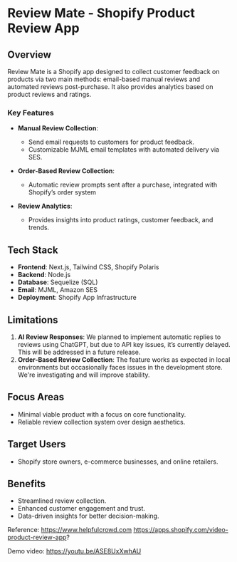 # Review Mate - Shopify Product Review App

## Overview
Review Mate is a Shopify app designed to collect customer feedback on products via two main methods: email-based manual reviews and automated reviews post-purchase. It also provides analytics based on product reviews and ratings.

### Key Features
- **Manual Review Collection**: 
  - Send email requests to customers for product feedback.
  - Customizable MJML email templates with automated delivery via SES.

- **Order-Based Review Collection**: 
  - Automatic review prompts sent after a purchase, integrated with Shopify’s order system

- **Review Analytics**: 
  - Provides insights into product ratings, customer feedback, and trends.

## Tech Stack
- **Frontend**: Next.js, Tailwind CSS, Shopify Polaris
- **Backend**: Node.js
- **Database**: Sequelize (SQL)
- **Email**: MJML, Amazon SES
- **Deployment**: Shopify App Infrastructure

## Limitations
1. **AI Review Responses**: We planned to implement automatic replies to reviews using ChatGPT, but due to API key issues, it’s currently delayed. This will be addressed in a future release.
2. **Order-Based Review Collection**: The feature works as expected in local environments but occasionally faces issues in the development store. We're investigating and will improve stability.

## Focus Areas
- Minimal viable product with a focus on core functionality.
- Reliable review collection system over design aesthetics.

## Target Users
- Shopify store owners, e-commerce businesses, and online retailers.

## Benefits
- Streamlined review collection.
- Enhanced customer engagement and trust.
- Data-driven insights for better decision-making.


Reference: 
https://www.helpfulcrowd.com
https://apps.shopify.com/video-product-review-app?

Demo video: https://youtu.be/ASE8UxXwhAU
